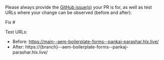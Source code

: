 Please always provide the [GitHub issue(s)](../issues) your PR is for, as well as test URLs where your change can be observed (before and after):

Fix #<gh-issue-id>

Test URLs:
- Before: https://main--aem-boilerplate-forms--pankaj-parashar.hlx.live/
- After: https://{branch}--aem-boilerplate-forms--pankaj-parashar.hlx.live/

